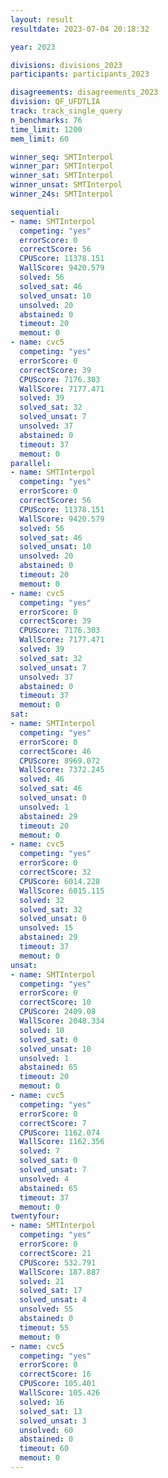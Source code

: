 ```yaml
---
layout: result
resultdate: 2023-07-04 20:18:32

year: 2023

divisions: divisions_2023
participants: participants_2023

disagreements: disagreements_2023
division: QF_UFDTLIA
track: track_single_query
n_benchmarks: 76
time_limit: 1200
mem_limit: 60

winner_seq: SMTInterpol
winner_par: SMTInterpol
winner_sat: SMTInterpol
winner_unsat: SMTInterpol
winner_24s: SMTInterpol

sequential:
- name: SMTInterpol
  competing: "yes"
  errorScore: 0
  correctScore: 56
  CPUScore: 11378.151
  WallScore: 9420.579
  solved: 56
  solved_sat: 46
  solved_unsat: 10
  unsolved: 20
  abstained: 0
  timeout: 20
  memout: 0
- name: cvc5
  competing: "yes"
  errorScore: 0
  correctScore: 39
  CPUScore: 7176.303
  WallScore: 7177.471
  solved: 39
  solved_sat: 32
  solved_unsat: 7
  unsolved: 37
  abstained: 0
  timeout: 37
  memout: 0
parallel:
- name: SMTInterpol
  competing: "yes"
  errorScore: 0
  correctScore: 56
  CPUScore: 11378.151
  WallScore: 9420.579
  solved: 56
  solved_sat: 46
  solved_unsat: 10
  unsolved: 20
  abstained: 0
  timeout: 20
  memout: 0
- name: cvc5
  competing: "yes"
  errorScore: 0
  correctScore: 39
  CPUScore: 7176.303
  WallScore: 7177.471
  solved: 39
  solved_sat: 32
  solved_unsat: 7
  unsolved: 37
  abstained: 0
  timeout: 37
  memout: 0
sat:
- name: SMTInterpol
  competing: "yes"
  errorScore: 0
  correctScore: 46
  CPUScore: 8969.072
  WallScore: 7372.245
  solved: 46
  solved_sat: 46
  solved_unsat: 0
  unsolved: 1
  abstained: 29
  timeout: 20
  memout: 0
- name: cvc5
  competing: "yes"
  errorScore: 0
  correctScore: 32
  CPUScore: 6014.228
  WallScore: 6015.115
  solved: 32
  solved_sat: 32
  solved_unsat: 0
  unsolved: 15
  abstained: 29
  timeout: 37
  memout: 0
unsat:
- name: SMTInterpol
  competing: "yes"
  errorScore: 0
  correctScore: 10
  CPUScore: 2409.08
  WallScore: 2048.334
  solved: 10
  solved_sat: 0
  solved_unsat: 10
  unsolved: 1
  abstained: 65
  timeout: 20
  memout: 0
- name: cvc5
  competing: "yes"
  errorScore: 0
  correctScore: 7
  CPUScore: 1162.074
  WallScore: 1162.356
  solved: 7
  solved_sat: 0
  solved_unsat: 7
  unsolved: 4
  abstained: 65
  timeout: 37
  memout: 0
twentyfour:
- name: SMTInterpol
  competing: "yes"
  errorScore: 0
  correctScore: 21
  CPUScore: 532.791
  WallScore: 187.887
  solved: 21
  solved_sat: 17
  solved_unsat: 4
  unsolved: 55
  abstained: 0
  timeout: 55
  memout: 0
- name: cvc5
  competing: "yes"
  errorScore: 0
  correctScore: 16
  CPUScore: 105.401
  WallScore: 105.426
  solved: 16
  solved_sat: 13
  solved_unsat: 3
  unsolved: 60
  abstained: 0
  timeout: 60
  memout: 0
---
```

